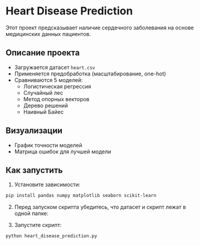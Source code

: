 # Heart Disease Prediction

Этот проект предсказывает наличие сердечного заболевания на основе медицинских данных пациентов.

## Описание проекта

- Загружается датасет `heart.csv`
- Применяется предобработка (масштабирование, one-hot)
- Сравниваются 5 моделей:
  - Логистическая регрессия
  - Случайный лес
  - Метод опорных векторов
  - Дерево решений
  - Наивный Байес

## Визуализации

- График точности моделей
- Матрица ошибок для лучшей модели

## Как запустить

1. Установите зависимости:

```bash
pip install pandas numpy matplotlib seaborn scikit-learn
```
2. Перед запуском скрипта убедитесь, что датасет и скрипт лежат в одной папке:

3. Запустите скрипт:
```bash
python heart_disease_prediction.py


